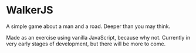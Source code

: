 # WalkerJS

A simple game about a man and a road. Deeper than you may think.

Made as an exercise using vanilla JavaScript, because why not. Currently in very early stages of development, but there will be more to come.

